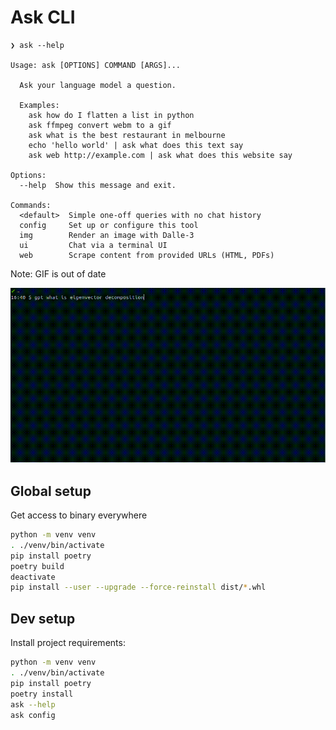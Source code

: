 # Ask CLI

```
❯ ask --help

Usage: ask [OPTIONS] COMMAND [ARGS]...

  Ask your language model a question.

  Examples:
    ask how do I flatten a list in python
    ask ffmpeg convert webm to a gif
    ask what is the best restaurant in melbourne
    echo 'hello world' | ask what does this text say
    ask web http://example.com | ask what does this website say

Options:
  --help  Show this message and exit.

Commands:
  <default>  Simple one-off queries with no chat history
  config     Set up or configure this tool
  img        Render an image with Dalle-3
  ui         Chat via a terminal UI
  web        Scrape content from provided URLs (HTML, PDFs)
```

Note: GIF is out of date

![](./gpt.gif)

## Global setup

Get access to binary everywhere

```bash
python -m venv venv
. ./venv/bin/activate
pip install poetry
poetry build
deactivate
pip install --user --upgrade --force-reinstall dist/*.whl
```

## Dev setup

Install project requirements:

```bash
python -m venv venv
. ./venv/bin/activate
pip install poetry
poetry install
ask --help
ask config
```
